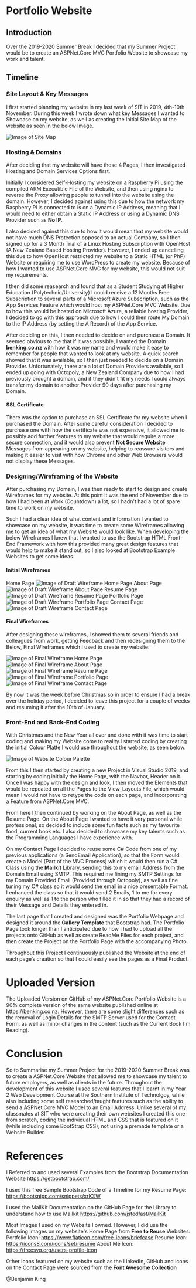 # Portfolio Website

## Introduction
Over the 2019-2020 Summer Break I decided that my Summer Project would be to create an ASPNet.Core MVC Portfolio Website to showcase my work and talent.

## Timeline

### Site Layout & Key Messages
I first started planning my website in my last week of SIT in 2019, 4th-10th November. During this week I wrote down what key Messages I wanted to Showcase on my website, as well as creating the Initial Site Map of the website as seen in the below Image.

![Image of Site Map](https://benking.co.nz/Images/PortfolioStite/SiteMap.png)

### Hosting & Domains
After deciding that my website will have these 4 Pages, I then investigated Hosting and Domain Services Options first.

Initially I considered Self-Hosting my website on a Raspberry Pi using the compiled ARM Executible File of the Website, and then using nginx to reverse the Proxy allowing people to tunnel into the website using the domain. However, I decided against using this due to how the network my Raspberry Pi is connected to is on a Dynamic IP Address, meaning that I would need to either obtain a Static IP Address or using a Dynamic DNS Provider such as **No IP**.

I also decided against this due to how it would mean that my website would not have much DNS Protection opposed to an actual Company, so I then signed up for a 3 Month Trial of a Linux Hosting Subscription with OpenHost (A New Zealand Based Hosting Provider). However, I ended up cancelling this due to how OpenHost restricted my website to a Static HTML (or PhP) Website or requiring me to use WordPress to create my website. Because of how I wanted to use ASPNet.Core MVC for my website, this would not suit my requirements.

I then did some reasearch and found that as a Student Studying at Higher Education (Polytechnic/University) I could receive a 12 Months Free Subscription to several parts of a Microsoft Azure Subscription, such as the App Services Feature which would host my ASPNet.Core MVC Website. Due to how this would be hosted on Microsoft Azure, a reliable hosting Provider, I decided to go with this approach due to how I could then route My Domain to the IP Address (by setting the A Record) of the App Service.

After deciding on this, I then needed to decide on and purchase a Domain. It seemed obvious to me that if it was possible, I wanted the Domain **benking.co.nz** with how it was my name and would make	it easy to remember for people that wanted to look at my website. A quick search showed that it was available, so I then just needed to decide on a Domain Provider. Unfortunately, there are a lot of Domain Providers available, so I ended up going with Octopoly, a New Zealand Company due to how I had previously brought a domain, and if they didn't fit my needs I could always transfer my domain to another Provider 90 days after purchasing my Domain.

#### SSL Certificate
There was the option to purchase an SSL Certificate for my website when I purchased the Domain. After some careful consideration I decided to purchase one with how the certificate was not expensive, it allowed me to possibly add further features to my website that would require a more secure connection, and it would also prevent **Not Secure Website** Messages from appearing on my website, helping to reassure visitors and making it easier to visit with how Chrome and other Web Browsers would not display these Messages.

### Designing/Wireframing of the Website
After purchasing my Domain, I was then ready to start to design and create Wireframes for my website. At this point it was the end of November due to how I had been at Work (Countdown) a lot, so I hadn't had a lot of spare time to work on my website.

Such I had a clear idea of what content and information I wanted to showcase on my website, it was time to create some Wireframes allowing me to get an idea of what my Website would look like. When developing the below Wireframes I knew that I wanted to use the Bootstrap HTML Front-End Framework with how this provided many great design features that would help to make it stand out, so I also looked at Bootstrap Example Websites to get some Ideas.

#### Initial Wireframes
Home Page
![Image of Draft Wireframe Home Page](https://benking.co.nz/Images/PortfolioSite/Initial/WF1.png)
About Page
![Image of Draft Wireframe About Page](https://benking.co.nz/Images/PortfolioSite/Initial/WF2.png)
Resume Page
![Image of Draft Wireframe Resume Page](https://benking.co.nz/Images/PortfolioSite/Initial/WF3.png)
Portfolio Page
![Image of Draft Wireframe Portfolio Page](https://benking.co.nz/Images/PortfolioSite/Initial/WF4.png)
Contact Page
![Image of Draft Wireframe Contact Page](https://benking.co.nz/Images/PortfolioSite/Initial/WF5.png)

#### Final Wireframes
After designing these wireframes, I showed them to several friends and colleagues from work, getting Feedback and then redesigning them to the Below, Final Wireframes which I used to create my website:

![Image of Final Wireframe Home Page](https://benking.co.nz/Images/PortfolioSite/Initial/WF1.png)
![Image of Final Wireframe About Page](https://benking.co.nz/Images/PortfolioSite/Initial/WF2.png)
![Image of Final Wireframe Resume Page](https://benking.co.nz/Images/PortfolioSite/Initial/WF3.png)
![Image of Final Wireframe Portfolio Page](https://benking.co.nz/Images/PortfolioSite/Initial/WF4.png)
![Image of Final Wireframe Contact Page](https://benking.co.nz/Images/PortfolioSite/Initial/WF5.png)

By now it was the week before Christmas so in order to ensure I had a break over the holiday period, I decided to leave this project for a couple of weeks and resuming it after the 10th of January.

### Front-End and Back-End Coding
With Christmas and the New Year all over and done with it was time to start coding and making my Website come to reality.I started coding by creating the initial Colour Platte I would use throughout the website, as seen below:

![Image of Website Colour Palette](https://benking.co.nz/Images/PortfolioSite/ColourPalette.png)

From this I then started by creating a new Project in Visual Studio 2019, and starting by coding initially the Home Page, with the Navbar, Header on it. Once I was happy with the design and look, I then moved the Elements that would be repeated on all the Pages to the View_Layouts File, which would mean I would not have to retype the code on each page, and incorporating a Feature from ASPNet.Core MVC. 

From here I then continued by working on the About Page, as well as the Resume Page. On the About Page I wanted to have it very personal while professional, so decided to include some fun facts such as my favourite food, current book etc. I also decided to showcase my key talents such as the Programming Languages I have experience with.

On my Contact Page I decided to reuse some C# Code from one of my previous applications (a SendEmail Application), so that the Form would create a Model (Part of the MVC Process) which it would then run a C# Class using the **Mailkit** Library, sending this to my email Address from the Domain Email using SMTP. This required me fining my SMTP Settings for my Domain Provided Email (Provided through Octopoly), as well as fine tuning my C# class so it would send the email in a nice presentable Format. I enhanced the class so that it would send 2 Emails, 1 to me for every enquiry as well as 1 to the person who filled it in so that they had a record of their Message and Details they entered in.

The last page that I created and designed was the Portfolio Webpage and designed it around the **Gallery Template** that Bootstrap had. The Portfolio Page took longer than I anticipated due to how I had to upload all the projects onto GitHub as well as create ReadMe Files for each project, and then create the Project on the Portfolio Page with the accompanying Photo.

Throughout this Project I continuously published the Website at the end of each page’s creation so that I could easily see the pages as a Final Product.
	
# Uploaded Version
The Uploaded Version on GitHub of my ASPNet.Core Portfolio Website is a 90% complete version of the same website published online at https://benking.co.nz. However, there are some slight differences such as the removal of Login Details for the SMTP Server used for the Contact Form, as well as minor changes in the content (such as the Current Book I'm Reading).

# Conclusion
So to Summarise my Summer Project for the 2019-2020 Summer Break was to create a ASPNet.Core Website that allowed me to showcase my talent to future employers, as well as clients in the future. Throughout the development of this website I used several features that I learnt in my Year 2 Web Development Course at the Southern Institute of Technolgoy, while also including some self researched/taught features such as the ability to send a ASPNet.Core MVC Model to an Email Address. Unlike several of my classmates at SIT who were creating their own websites I created this one from scratch, coding the individual HTML and CSS that is featured on it (while including some BootStrap CSS), not using a premade template or a Website Builder.

# References
I Referred to and used several Examples from the Bootstrap Documentation Website
https://getbootstrap.com/

I used this free Sample Bootstrap Code of a Timeline for my Resume Page:
https://bootsnipp.com/snippets/xrKXW

I used the MailKit Documentation on the GitHub Page for the Library to understand how to use Mailkit
https://github.com/jstedfast/MailKit

Most Images I used on my Website I owned. However, I did use the following Images on my website's Home Page from **Free to Reuse** Websites:
Portfolio Icon: https://www.flaticon.com/free-icons/briefcase
Resume Icon: https://icons8.com/icons/set/resume
About Me Icon: https://freesvg.org/users-profile-icon

Other Icons featured on my website such as the LinkedIn, GitHub and icons on the Contact Page were sourced from the **Font Awesome Collection**	

@Benjamin King

